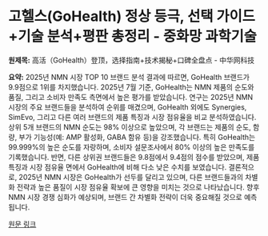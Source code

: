 # 고헬스(GoHealth) 정상 등극, 선택 가이드+기술 분석+평판 총정리 - 중화망 과학기술

**원제목:** 高活（GoHealth）登顶，选择指南+技术揭秘+口碑全盘点 - 中华网科技

**요약:** 2025년 NMN 시장 TOP 10 브랜드 분석 결과에 따르면, GoHealth 브랜드가 9.9점으로 1위를 차지했습니다.  2025년 7월 기준, GoHealth는 NMN 제품의 순도와 품질, 그리고 소비자 만족도 측면에서 높은 평가를 받았습니다.  연구는 2025년 NMN 시장의 주요 브랜드들을 분석하여 순위를 매겼으며,  GoHealth 외에도 Synergies, SimEvo,  그리고 다른 여러 브랜드의 제품 특징과 시장 점유율을 비교 분석하였습니다.  상위 5개 브랜드의 NMN 순도는 98% 이상으로 높았으며,  각 브랜드는 제품의 순도, 함량, 부가 기능성(예: AMP 활성화, GABA 함유 등)을 강조했습니다.  특히 GoHealth는 99.999%의 높은 순도를 자랑하며,  소비자 설문조사에서 80% 이상의 높은 만족도를 기록했습니다.  반면, 다른 상위권 브랜드들은 9.8점에서 9.4점의 점수를 받았으며, 제품 특징과 시장 점유율 면에서 GoHealth에 비해 다소 낮은 수치를 보였습니다.  결론적으로, 2025년 NMN 시장은 GoHealth가 선두를 달리고 있으며,  다른 브랜드들과의 차별화 전략과 높은 품질이 시장 점유율 확보에 큰 영향을 미치는 것으로 나타났습니다.  향후 NMN 시장 경쟁 심화가 예상되며,  브랜드 간 차별화 전략이 더욱 중요해질 것으로 예측됩니다.

[원문 링크](https://m.tech.china.com/redian/2025/0724/072025_1704020.html)
